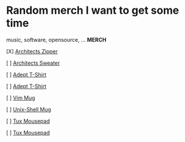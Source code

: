 # Random merch I want to get some time
music, software, opensource, ... **MERCH**

[X] [Architects Zipper](http://www.impericon.com/de/architects-lost-forever-charcoal-burgundy-zipper.html)

[ ] [Architects Sweater](http://www.impericon.com/de/architects-space-pattern-sweater.html)

[ ] [Adept T-Shirt](http://www.impericon.com/de/adept-clouds-t-shirt.html)

[ ] [Adept T-Shirt](http://www.impericon.com/de/adept-skull-grey-t-shirt.html)

[ ] [Vim Mug](http://www.unixstickers.com/cups-and-mugs/linux-and-tux-mugs/the-vim-mug-coffee-cup)

[ ] [Unix-Shell Mug](http://www.unixstickers.com/cups-and-mugs/linux-and-tux-mugs/hear-the-c-mug-coffe-cup)

[ ] [Tux Mousepad](http://www.zazzle.com/tux_typo_mouse_pad-144148806638371833)

[ ] [Tux Mousepad](http://www.zazzle.com/tux_penguin_linux_open_source_copyleft_fsf_mouse_pad-144000592201498645)
